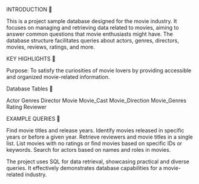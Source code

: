 INTRODUCTION 🥇

This is a project sample database designed for the movie industry.
It focuses on managing and retrieving data related to movies, aiming to answer common questions that movie enthusiasts might have.
The database structure facilitates queries about actors, genres, directors, movies, reviews, ratings, and more.

KEY HIGHLIGHTS 🥈

Purpose: To satisfy the curiosities of movie lovers by providing accessible and organized movie-related information.

Database Tables 🥉

Actor
Genres
Director
Movie
Movie_Cast
Movie_Direction
Movie_Genres
Rating
Reviewer

EXAMPLE QUERIES 🥉

Find movie titles and release years.
Identify movies released in specific years or before a given year.
Retrieve reviewers and movie titles in a single list.
List movies with no ratings or find movies based on specific IDs or keywords.
Search for actors based on names and roles in movies.

The project uses SQL for data retrieval, showcasing practical and diverse queries. It effectively demonstrates database capabilities for a movie-related industry.


